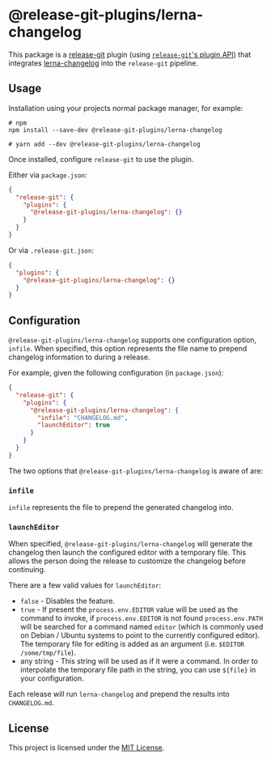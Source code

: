 # @release-git-plugins/lerna-changelog

This package is a [release-git](https://github.com/release-git/release-git) plugin
(using [`release-git`'s plugin
API](https://github.com/release-git/release-git/blob/master/docs/plugins.md)) that
integrates [lerna-changelog](https://github.com/lerna/lerna-changelog) into the
`release-git` pipeline.

## Usage

Installation using your projects normal package manager, for example:

```
# npm
npm install --save-dev @release-git-plugins/lerna-changelog

# yarn add --dev @release-git-plugins/lerna-changelog
```

Once installed, configure `release-git` to use the plugin.

Either via `package.json`:

```json
{
  "release-git": {
    "plugins": {
      "@release-git-plugins/lerna-changelog": {}
    }
  }
}
```

Or via `.release-git.json`:

```json
{
  "plugins": {
    "@release-git-plugins/lerna-changelog": {}
  }
}
```

## Configuration

`@release-git-plugins/lerna-changelog` supports one configuration option, `infile`. When
specified, this option represents the file name to prepend changelog
information to during a release.

For example, given the following configuration (in `package.json`):

```json
{
  "release-git": {
    "plugins": {
      "@release-git-plugins/lerna-changelog": {
        "infile": "CHANGELOG.md",
        "launchEditor": true
      }
    }
  }
}
```

The two options that `@release-git-plugins/lerna-changelog` is aware of are:

### `infile`

`infile` represents the file to prepend the generated changelog into.

### `launchEditor`

When specified, `@release-git-plugins/lerna-changelog` will generate the changelog
then launch the configured editor with a temporary file. This allows the person
doing the release to customize the changelog before continuing.

There are a few valid values for `launchEditor`:

* `false` - Disables the feature.
* `true` - If present the `process.env.EDITOR` value will be used as the
  command to invoke, if `process.env.EDITOR` is not found `process.env.PATH`
  will be searched for a command named `editor` (which is commonly used on
  Debian / Ubuntu systems to point to the currently configured editor). The
  temporary file for editing is added as an argument (i.e.
  `$EDITOR /some/tmp/file`).
* any string - This string will be used as if it were a command. In order to
  interpolate the temporary file path in the string, you can use `${file}` in
  your configuration.

Each release will run `lerna-changelog` and prepend the results into `CHANGELOG.md`.

## License

This project is licensed under the [MIT License](LICENSE.md).
